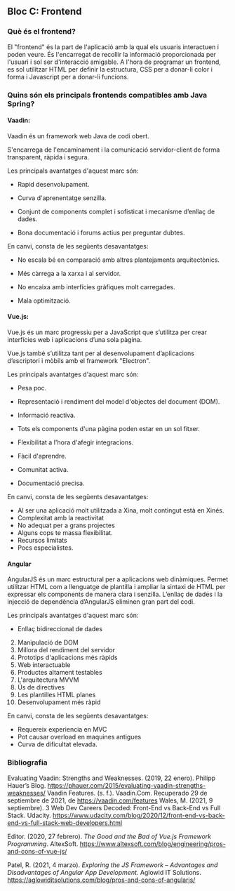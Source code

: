 ## Bloc C: Frontend

### Què és el frontend?

El "frontend" és la part de l'aplicació amb la qual els usuaris interactuen i poden veure. És l'encarregat de recollir la informació proporcionada per l'usuari i sol ser d'interacció amigable. A l'hora de programar un frontend, es sol utilitzar HTML per definir la estructura, CSS per a donar-li color i forma i Javascript per a donar-li funcions.

### Quins són els principals frontends compatibles amb Java Spring?

#### Vaadin:
Vaadin és un framework web Java de codi obert.

S'encarrega de l'encaminament i la comunicació servidor-client de forma transparent, ràpida i segura.

Les principals avantatges d'aquest marc són:

- Rapid desenvolupament.

- Curva d'aprenentatge senzilla.

- Conjunt de components complet i sofisticat i mecanisme d’enllaç de dades.

- Bona documentació i forums actius per preguntar dubtes.

En canvi, consta de les següents desavantatges:

- No escala bé en comparació amb altres plantejaments arquitectònics.

- Més càrrega a la xarxa i al servidor.

- No encaixa amb interfícies gràfiques molt carregades.

- Mala optimització.



#### Vue.js:

Vue.js és un marc progressiu per a JavaScript que s’utilitza per crear interfícies web i aplicacions d’una sola pàgina.

Vue.js també s’utilitza tant per al desenvolupament d’aplicacions d’escriptori i mòbils amb el framework "Electron".

Les principals avantatges d'aquest marc són:

- Pesa poc.

- Representació i rendiment del model d'objectes del document (DOM).
- Informació reactiva.
- Tots els components d'una pàgina poden estar en un sol fitxer.
- Flexibilitat a l'hora d'afegir integracions.
- Fàcil d'aprendre.
- Comunitat activa.
- Documentació precisa.

En canvi, consta de les següents desavantatges:

- Al ser una aplicació molt utilitzada a Xina, molt contingut està en Xinés.
- Complexitat amb la reactivitat
- No adequat per a grans projectes
- Alguns cops te massa flexibilitat.
- Recursos limitats
- Pocs especialistes.



#### Angular

AngularJS és un marc estructural per a aplicacions web dinàmiques. Permet utilitzar HTML com a llenguatge de plantilla i ampliar la sintaxi de HTML per expressar els components de manera clara i senzilla. L’enllaç de dades i la injecció de dependència d’AngularJS eliminen gran part del codi.

Les principals avantatges d'aquest marc són:

- Enllaç bidireccional de dades
2. Manipulació de DOM
3. Millora del rendiment del servidor
4. Prototips d'aplicacions més ràpids
5. Web interactuable
6. Productes altament testables
7. L'arquitectura MVVM
8. Ús de directives
9. Les plantilles HTML planes
10. Desenvolupament més ràpid

En canvi, consta de les següents desavantatges:

- Requereix experiencia en MVC
- Pot causar overload en maquines antigues
- Curva de dificultat elevada.



### Bibliografia

Evaluating Vaadin: Strengths and Weaknesses. (2019, 22 enero). Philipp Hauer’s Blog. https://phauer.com/2015/evaluating-vaadin-strengths-weaknesses/
Vaadin Features. (s. f.). Vaadin.Com. Recuperado 29 de septiembre de 2021, de https://vaadin.com/features
Wales, M. (2021, 9 septiembre). 3 Web Dev Careers Decoded: Front-End vs Back-End vs Full Stack. Udacity. https://www.udacity.com/blog/2020/12/front-end-vs-back-end-vs-full-stack-web-developers.html

Editor. (2020, 27 febrero). *The Good and the Bad of Vue.js Framework Programming*. AltexSoft. https://www.altexsoft.com/blog/engineering/pros-and-cons-of-vue-js/

Patel, R. (2021, 4 marzo). *Exploring the JS Framework – Advantages and Disadvantages of Angular App Development*. Aglowid IT Solutions. https://aglowiditsolutions.com/blog/pros-and-cons-of-angularjs/